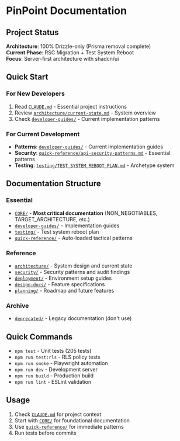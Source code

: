 # PinPoint Documentation

## Project Status

**Architecture**: 100% Drizzle-only (Prisma removal complete)  
**Current Phase**: RSC Migration + Test System Reboot  
**Focus**: Server-first architecture with shadcn/ui

## Quick Start

### For New Developers

1. Read [`CLAUDE.md`](../CLAUDE.md) - Essential project instructions
2. Review [`architecture/current-state.md`](./architecture/current-state.md) - System overview
3. Check [`developer-guides/`](./developer-guides/) - Current implementation patterns

### For Current Development

- **Patterns**: [`developer-guides/`](./developer-guides/) - Current implementation guides
- **Security**: [`quick-reference/api-security-patterns.md`](./quick-reference/api-security-patterns.md) - Essential patterns
- **Testing**: [`testing/TEST_SYSTEM_REBOOT_PLAN.md`](./testing/TEST_SYSTEM_REBOOT_PLAN.md) - Archetype system

## Documentation Structure

### Essential

- [`CORE/`](./CORE/) - **Most critical documentation** (NON_NEGOTIABLES, TARGET_ARCHITECTURE, etc.)
- [`developer-guides/`](./developer-guides/) - Implementation guides
- [`testing/`](./testing/) - Test system reboot plan
- [`quick-reference/`](./quick-reference/) - Auto-loaded tactical patterns

### Reference

- [`architecture/`](./architecture/) - System design and current state
- [`security/`](./security/) - Security patterns and audit findings
- [`deployment/`](./deployment/) - Environment setup guides
- [`design-docs/`](./design-docs/) - Feature specifications
- [`planning/`](./planning/) - Roadmap and future features

### Archive

- [`deprecated/`](./deprecated/) - Legacy documentation (don't use)

## Quick Commands

- `npm test` - Unit tests (205 tests)
- `npm run test:rls` - RLS policy tests  
- `npm run smoke` - Playwright automation
- `npm run dev` - Development server
- `npm run build` - Production build
- `npm run lint` - ESLint validation

## Usage

1. Check [`CLAUDE.md`](../CLAUDE.md) for project context
2. Start with [`CORE/`](./CORE/) for foundational documentation
3. Use [`quick-reference/`](./quick-reference/) for immediate patterns
4. Run tests before commits
